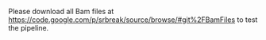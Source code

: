 Please download all Bam files at https://code.google.com/p/srbreak/source/browse/#git%2FBamFiles
to test the pipeline.

